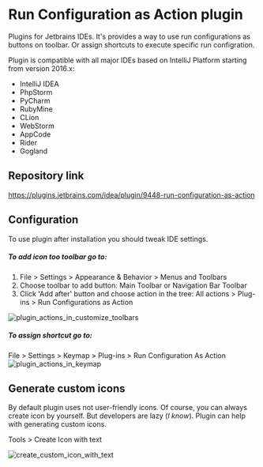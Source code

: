 # Run Configuration as Action plugin

Plugins for Jetbrains IDEs. It's provides a way to use run configurations as buttons on toolbar. Or assign shortcuts to execute specific run configration.

Plugin is compatible with all major IDEs based on IntelliJ Platform starting from version 2016.x:
* IntelliJ IDEA
* PhpStorm
* PyCharm
* RubyMine
* CLion
* WebStorm
* AppCode
* Rider
* Gogland

## Repository link
https://plugins.jetbrains.com/idea/plugin/9448-run-configuration-as-action

## Configuration
To use plugin after installation you should tweak IDE settings.

##### To add icon too toolbar go to:
  1. File > Settings > Appearance & Behavior > Menus and Toolbars
  2. Choose toolbar to add button: Main Toolbar or Navigation Bar Toolbar
  3. Click 'Add after' button and choose action in the tree: All actions > Plug-ins > Run Configurations as Action
  
  ![plugin_actions_in_customize_toolbars](https://cloud.githubusercontent.com/assets/741251/22664412/a620b70e-ecc1-11e6-84e1-4e0e2987d43e.png)
  

##### To assign shortcut go to:
   File > Settings > Keymap > Plug-ins > Run Configuration As Action
   ![plugin_actions_in_keymap](https://cloud.githubusercontent.com/assets/741251/22664411/a3ece9da-ecc1-11e6-99f0-bc2b9766b5c1.png)

## Generate custom icons
   By default plugin uses not user-friendly icons. Of course, you can always create icon by yourself.
   But developers are lazy (_I know_). Plugin can help with generating custom icons.
   
   Tools > Create Icon with text  

![create_custom_icon_with_text](https://cloud.githubusercontent.com/assets/741251/22664415/a77b5096-ecc1-11e6-8051-51c4bf9cd3d3.png)

